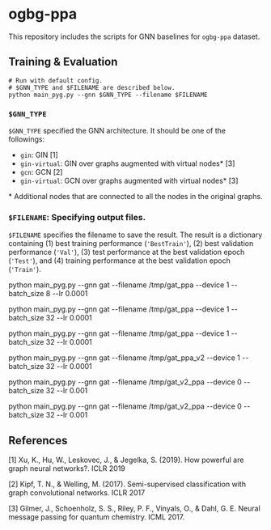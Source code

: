 # ogbg-ppa

This repository includes the scripts for GNN baselines for `ogbg-ppa` dataset.

## Training & Evaluation

```
# Run with default config.
# $GNN_TYPE and $FILENAME are described below.
python main_pyg.py --gnn $GNN_TYPE --filename $FILENAME
```

### `$GNN_TYPE`
`$GNN_TYPE` specified the GNN architecture. It should be one of the followings:
- `gin`: GIN [1]
- `gin-virtual`: GIN over graphs augmented with virtual nodes\* [3]
- `gcn`: GCN [2]
- `gin-virtual`: GCN over graphs augmented with virtual nodes\* [3]

\* Additional nodes that are connected to all the nodes in the original graphs.

### `$FILENAME`: Specifying output files. 
`$FILENAME` specifies the filename to save the result. The result is a dictionary containing (1) best training performance (`'BestTrain'`), (2) best validation performance (`'Val'`), (3) test performance at the best validation epoch (`'Test'`), and (4) training performance at the best validation epoch (`'Train'`).

python main_pyg.py --gnn gat --filename /tmp/gat_ppa --device 1 --batch_size 8 --lr 0.0001

python main_pyg.py --gnn gat --filename /tmp/gat_ppa --device 1 --batch_size 32 --lr 0.0001

python main_pyg.py --gnn gat --filename /tmp/gat_ppa --device 1 --batch_size 32 --lr 0.0001

python main_pyg.py --gnn gat --filename /tmp/gat_ppa_v2 --device 1 --batch_size 32 --lr 0.0001

python main_pyg.py --gnn gat --filename /tmp/gat_v2_ppa --device 0 --batch_size 32 --lr 0.001

python main_pyg.py --gnn gat --filename /tmp/gat_v2_ppa --device 0 --batch_size 32 --lr 0.001

## References
[1] Xu, K., Hu, W., Leskovec, J., & Jegelka, S. (2019). How powerful are graph neural networks?. ICLR 2019

[2] Kipf, T. N., & Welling, M. (2017). Semi-supervised classification with graph convolutional networks. ICLR 2017

[3] Gilmer, J., Schoenholz, S. S., Riley, P. F., Vinyals, O., & Dahl, G. E. Neural message passing for quantum chemistry. ICML 2017.
